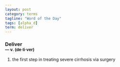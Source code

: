 ```yaml
---
layout: post
category: terms
tagline: "Word of the Day"
tags: [alpha_d]
term: deliver
---
```


<h3>Deliver<br/> <small>&mdash; v. (de<span>&middot;</span>li<span>&middot;</span>ver)</small></h3>
<p><ol>
<li>the first step in treating severe cirrhosis via surgery</li>
</ol></p>
